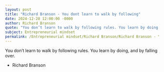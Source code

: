 ```yaml
---
layout: post
title: "Richard Branson - You dont learn to walk by following"
date: 2024-12-28 12:00:00 -0000
author: Richard Branson
quote: "You don’t learn to walk by following rules. You learn by doing, and by falling over."
subject: Entrepreneurial mindset
permalink: /Entrepreneurial mindset/Richard Branson/Richard Branson - You dont learn to walk by following
---
```


You don’t learn to walk by following rules. You learn by doing, and by falling over.

- Richard Branson
